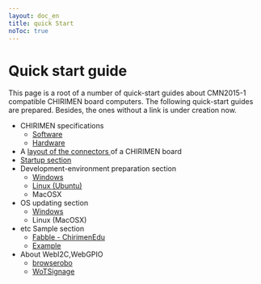 ```yaml
---
layout: doc_en
title: quick Start
noToc: true
---
```

# Quick start guide
This page is a root of a number of quick-start guides about CMN2015-1 compatible CHIRIMEN board computers.  The following quick-start guides are prepared. Besides, the ones without a link is under creation now.

- CHIRIMEN specifications
  - [Software](CMNsoft_spec.html)
  - [Hardware](CMN2015-1_spec.html)
- A [ layout of the connectors ](board_connectors.html)of a CHIRIMEN board  
- [Startup section](basic_startup.html)
- Development-environment preparation section
  - [Windows](dev_windows.html)
  - [Linux (Ubuntu)](firmware_update_guide_for_linux.html)
  - MacOSX
- OS updating section
  - [Windows](firmware_update_guide_for_windows.html)
  - Linux (MacOSX)
- etc Sample section
  - [Fabble - ChirimenEdu](http://fabble.cc/chirimenedu)
  - [Example](https://github.com/chirimen-oh/examples)
- About WebI2C,WebGPIO
  - [browserobo](https://github.com/browserobo/)
  - [WoTSignage](https://github.com/chirimen-oh/WoTSignage)
